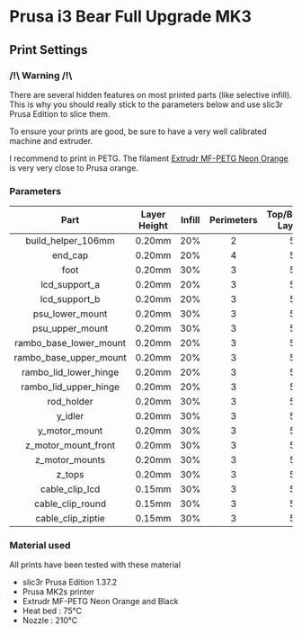 # Prusa i3 Bear Full Upgrade MK3

## Print Settings

### /!\ Warning /!\

There are several hidden features on most printed parts (like selective infill). This is why you should really stick to the parameters below and use slic3r Prusa Edition to slice them.

To ensure your prints are good, be sure to have a very well calibrated machine and extruder.

I recommend to print in PETG. The filament [Extrudr MF-PETG Neon Orange](https://extrudr.eu/collections/petg/products/extrudr-mf-petg-neon-orange) is very very close to Prusa orange.


### Parameters

| Part | Layer Height | Infill | Perimeters | Top/Bottom Layers | Brim |
|:----:|:----:|:----:|:----:|:----:|:----:|
| build_helper_106mm     | 0.20mm | 20% | 2 | 5 | No |
| end_cap                | 0.20mm | 20% | 4 | 5 | No |
| foot                   | 0.20mm | 30% | 3 | 5 | No |
| lcd_support_a          | 0.20mm | 20% | 3 | 5 | No |
| lcd_support_b          | 0.20mm | 20% | 3 | 5 | No |
| psu_lower_mount        | 0.20mm | 30% | 3 | 5 | No |
| psu_upper_mount        | 0.20mm | 30% | 3 | 5 | No |
| rambo_base_lower_mount | 0.20mm | 20% | 3 | 5 | No |
| rambo_base_upper_mount | 0.20mm | 20% | 3 | 5 | No |
| rambo_lid_lower_hinge  | 0.20mm | 20% | 3 | 5 | No |
| rambo_lid_upper_hinge  | 0.20mm | 20% | 3 | 5 | No |
| rod_holder             | 0.20mm | 30% | 3 | 5 | No |
| y_idler                | 0.20mm | 30% | 3 | 5 | No |
| y_motor_mount          | 0.20mm | 30% | 3 | 5 | Recommended |
| z_motor_mount_front    | 0.20mm | 30% | 3 | 5 | No |
| z_motor_mounts         | 0.20mm | 30% | 3 | 5 | Recommended |
| z_tops                 | 0.20mm | 30% | 3 | 5 | Recommended |
| cable_clip_lcd         | 0.15mm | 30% | 3 | 5 | No |
| cable_clip_round       | 0.15mm | 30% | 3 | 5 | No |
| cable_clip_ziptie      | 0.15mm | 30% | 3 | 5 | No |


### Material used

All prints have been tested with these material

* slic3r Prusa Edition 1.37.2
* Prusa MK2s printer
* Extrudr MF-PETG Neon Orange and Black
* Heat bed : 75°C
* Nozzle : 210°C